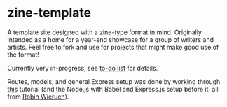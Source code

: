 # zine-template
A template site designed with a zine-type format in mind. Originally intended as a home for a year-end showcase for a group of writers and artists. Feel free to fork and use for projects that might make good use of the format!

Currently very in-progress, see [to-do list](./to-do.md) for details.

Routes, models, and general Express setup was done by working through [this](https://www.robinwieruch.de/node-express-server-rest-api) tutorial (and the Node.js with Babel and Express.js setup before it, all from [Robin Wieruch](https://www.robinwieruch.de/about)).
